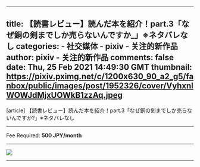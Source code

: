 
---
title: 【読書レビュー】読んだ本を紹介！part.3「なぜ銅の剣までしか売らないんですか_」※ネタバレなし
categories: 
    - 社交媒体
    - pixiv - 关注的新作品
author: pixiv - 关注的新作品
comments: false
date: Thu, 25 Feb 2021 14:49:30 GMT
thumbnail: https://pixiv.pximg.net/c/1200x630_90_a2_g5/fanbox/public/images/post/1952326/cover/VyhxnIWOWJdMjxUOWkB1zzAq.jpeg
---

<div>   
[article] 【読書レビュー】読んだ本を紹介！part.3「なぜ銅の剣までしか売らないんですか?」※ネタバレなし<hr>Fee Required: <b>500 JPY/month</b><hr><img src="https://pixiv.pximg.net/c/1200x630_90_a2_g5/fanbox/public/images/post/1952326/cover/VyhxnIWOWJdMjxUOWkB1zzAq.jpeg" referrerpolicy="no-referrer"><hr>  
</div>
            